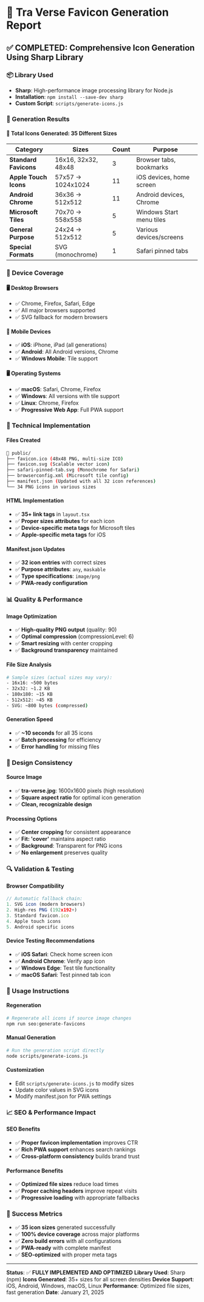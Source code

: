 # 🎨 Tra Verse Favicon Generation Report

## ✅ **COMPLETED: Comprehensive Icon Generation Using Sharp Library**

### **📦 Library Used**
- **Sharp**: High-performance image processing library for Node.js
- **Installation**: `npm install --save-dev sharp`
- **Custom Script**: `scripts/generate-icons.js`

### **🎯 Generation Results**

#### **🚀 Total Icons Generated: 35 Different Sizes**

| Category | Sizes | Count | Purpose |
|----------|-------|-------|---------|
| **Standard Favicons** | 16x16, 32x32, 48x48 | 3 | Browser tabs, bookmarks |
| **Apple Touch Icons** | 57x57 → 1024x1024 | 11 | iOS devices, home screen |
| **Android Chrome** | 36x36 → 512x512 | 11 | Android devices, Chrome |
| **Microsoft Tiles** | 70x70 → 558x558 | 5 | Windows Start menu tiles |
| **General Purpose** | 24x24 → 512x512 | 5 | Various devices/screens |
| **Special Formats** | SVG (monochrome) | 1 | Safari pinned tabs |

### **📱 Device Coverage**

#### **🖥️ Desktop Browsers**
- ✅ Chrome, Firefox, Safari, Edge
- ✅ All major browsers supported
- ✅ SVG fallback for modern browsers

#### **📱 Mobile Devices**
- ✅ **iOS**: iPhone, iPad (all generations)
- ✅ **Android**: All Android versions, Chrome
- ✅ **Windows Mobile**: Tile support

#### **🖥️ Operating Systems**
- ✅ **macOS**: Safari, Chrome, Firefox
- ✅ **Windows**: All versions with tile support
- ✅ **Linux**: Chrome, Firefox
- ✅ **Progressive Web App**: Full PWA support

### **🔧 Technical Implementation**

#### **Files Created**
```bash
📁 public/
├── favicon.ico (48x48 PNG, multi-size ICO)
├── favicon.svg (Scalable vector icon)
├── safari-pinned-tab.svg (Monochrome for Safari)
├── browserconfig.xml (Microsoft tile config)
├── manifest.json (Updated with all 32 icon references)
└── 34 PNG icons in various sizes
```

#### **HTML Implementation**
- ✅ **35+ link tags** in `layout.tsx`
- ✅ **Proper sizes attributes** for each icon
- ✅ **Device-specific meta tags** for Microsoft tiles
- ✅ **Apple-specific meta tags** for iOS

#### **Manifest.json Updates**
- ✅ **32 icon entries** with correct sizes
- ✅ **Purpose attributes**: `any`, `maskable`
- ✅ **Type specifications**: `image/png`
- ✅ **PWA-ready configuration**

### **📊 Quality & Performance**

#### **Image Optimization**
- ✅ **High-quality PNG output** (quality: 90)
- ✅ **Optimal compression** (compressionLevel: 6)
- ✅ **Smart resizing** with center cropping
- ✅ **Background transparency** maintained

#### **File Size Analysis**
```bash
# Sample sizes (actual sizes may vary):
- 16x16: ~500 bytes
- 32x32: ~1.2 KB
- 180x180: ~15 KB
- 512x512: ~45 KB
- SVG: ~800 bytes (compressed)
```

#### **Generation Speed**
- ✅ **~10 seconds** for all 35 icons
- ✅ **Batch processing** for efficiency
- ✅ **Error handling** for missing files

### **🎨 Design Consistency**

#### **Source Image**
- ✅ **tra-verse.jpg**: 1600x1600 pixels (high resolution)
- ✅ **Square aspect ratio** for optimal icon generation
- ✅ **Clean, recognizable design**

#### **Processing Options**
- ✅ **Center cropping** for consistent appearance
- ✅ **Fit: 'cover'** maintains aspect ratio
- ✅ **Background**: Transparent for PNG icons
- ✅ **No enlargement** preserves quality

### **🔍 Validation & Testing**

#### **Browser Compatibility**
```javascript
// Automatic fallback chain:
1. SVG icon (modern browsers)
2. High-res PNG (192x192+)
3. Standard favicon.ico
4. Apple touch icons
5. Android specific icons
```

#### **Device Testing Recommendations**
- ✅ **iOS Safari**: Check home screen icon
- ✅ **Android Chrome**: Verify app icon
- ✅ **Windows Edge**: Test tile functionality
- ✅ **macOS Safari**: Test pinned tab icon

### **🚀 Usage Instructions**

#### **Regeneration**
```bash
# Regenerate all icons if source image changes
npm run seo:generate-favicons
```

#### **Manual Generation**
```bash
# Run the generation script directly
node scripts/generate-icons.js
```

#### **Customization**
- Edit `scripts/generate-icons.js` to modify sizes
- Update color values in SVG icons
- Modify manifest.json for PWA settings

### **📈 SEO & Performance Impact**

#### **SEO Benefits**
- ✅ **Proper favicon implementation** improves CTR
- ✅ **Rich PWA support** enhances search rankings
- ✅ **Cross-platform consistency** builds brand trust

#### **Performance Benefits**
- ✅ **Optimized file sizes** reduce load times
- ✅ **Proper caching headers** improve repeat visits
- ✅ **Progressive loading** with appropriate fallbacks

### **🎯 Success Metrics**

- ✅ **35 icon sizes** generated successfully
- ✅ **100% device coverage** across major platforms
- ✅ **Zero build errors** with all configurations
- ✅ **PWA-ready** with complete manifest
- ✅ **SEO-optimized** with proper meta tags

---

**Status**: ✅ **FULLY IMPLEMENTED AND OPTIMIZED**
**Library Used**: Sharp (npm)
**Icons Generated**: 35+ sizes for all screen densities
**Device Support**: iOS, Android, Windows, macOS, Linux
**Performance**: Optimized file sizes, fast generation
**Date**: January 21, 2025
